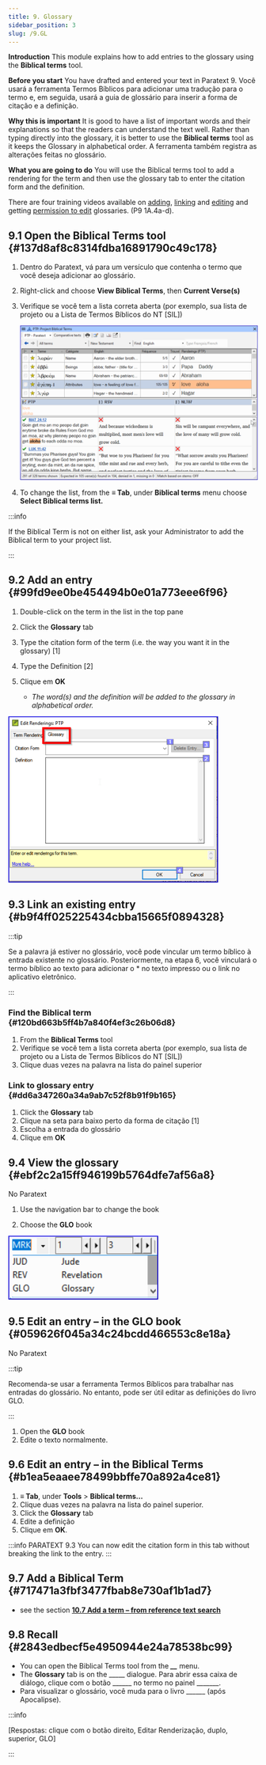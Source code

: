 ```yaml
---
title: 9. Glossary
sidebar_position: 3
slug: /9.GL
---
```


**Introduction**  This module explains how to add entries to the glossary using the **Biblical terms** tool.

**Before you start**  You have drafted and entered your text in Paratext 9. Você usará a ferramenta Termos Bíblicos para adicionar uma tradução para o termo e, em seguida, usará a guia de glossário para inserir a forma de citação e a definição.

**Why this is important**  It is good to have a list of important words and their explanations so that the readers can understand the text well. Rather than typing directly into the glossary, it is better to use the **Biblical terms** tool as it keeps the Glossary in alphabetical order. A ferramenta também registra as alterações feitas no glossário.

**What you are going to do**  You will use the Biblical terms tool to add a rendering for the term and then use the glossary tab to enter the citation form and the definition.

There are four training videos available on [adding](https://vimeo.com/manage/videos/451195974), [linking](https://vimeo.com/manage/videos/499553868) and [editing](https://vimeo.com/manage/videos/503489533) and getting [permission to edit](https://vimeo.com/manage/videos/476293601) glossaries. (P9 1A.4a-d).

## 9.1 Open the Biblical Terms tool {#137d8af8c8314fdba16891790c49c178}

1. Dentro do Paratext, vá para um versículo que contenha o termo que você deseja adicionar ao glossário.

2. Right-click and choose **View Biblical Terms**, then **Current Verse(s)**

3. Verifique se você tem a lista correta aberta (por exemplo, sua lista de projeto ou a Lista de Termos Bíblicos do NT [SIL])

   ![](./536721521.png)

4. To change the list, from the **≡ Tab**, under **Biblical terms** menu choose **Select Biblical terms list.**

:::info

If the Biblical Term is not on either list, ask your Administrator to add the Biblical term to your project list.

:::

## 9.2 Add an entry {#99fd9ee0be454494b0e01a773eee6f96}

<div class='notion-row'>
<div class='notion-column' style={{width: 'calc((100% - (min(32px, 4vw) * 1)) * 0.5)'}}>

1. Double-click on the term in the list in the top pane

2. Click the **Glossary** tab

3. Type the citation form of the term (i.e. the way you want it in the glossary) [1]

4. Type the Definition [2]

5. Clique em **OK**
   - _The word(s) and the definition will be added to the glossary in alphabetical order._

</div><div className='notion-spacer'></div>

<div class='notion-column' style={{width: 'calc((100% - (min(32px, 4vw) * 1)) * 0.5)'}}>

![](./1986832627.png)

</div><div className='notion-spacer'></div>
</div>

## 9.3 Link an existing entry {#b9f4ff025225434cbba15665f0894328}

:::tip

Se a palavra já estiver no glossário, você pode vincular um termo bíblico à entrada existente no glossário. Posteriormente, na etapa 6, você vinculará o termo bíblico ao texto para adicionar o \* no texto impresso ou o link no aplicativo eletrônico.

:::

### Find the Biblical term {#120bd663b5ff4b7a840f4ef3c26b06d8}

1. From the **Biblical Terms** tool
2. Verifique se você tem a lista correta aberta (por exemplo, sua lista de projeto ou a Lista de Termos Bíblicos do NT [SIL])
3. Clique duas vezes na palavra na lista do painel superior

### Link to glossary entry {#dd6a347260a34a9ab7c52f8b91f9b165}

1. Click the **Glossary** tab
2. Clique na seta para baixo perto da forma de citação [1]
3. Escolha a entrada do glossário
4. Clique em **OK**

## 9.4 View the glossary {#ebf2c2a15ff946199b5764dfe7af56a8}

No Paratext

<div class='notion-row'>
<div class='notion-column' style={{width: 'calc((100% - (min(32px, 4vw) * 1)) * 0.5)'}}>

1. Use the navigation bar to change the book

2. Choose the **GLO** book

</div><div className='notion-spacer'></div>

<div class='notion-column' style={{width: 'calc((100% - (min(32px, 4vw) * 1)) * 0.5)'}}>

![](./1353885956.png)

</div><div className='notion-spacer'></div>
</div>

## 9.5 Edit an entry – in the GLO book {#059626f045a34c24bcdd466553c8e18a}

No Paratext

:::tip

Recomenda-se usar a ferramenta Termos Bíblicos para trabalhar nas entradas do glossário. No entanto, pode ser útil editar as definições do livro GLO.

:::

1. Open the **GLO** book
2. Edite o texto normalmente.

## 9.6 Edit an entry – in the Biblical Terms {#b1ea5eaaee78499bbffe70a892a4ce81}

1. **≡ Tab**, under **Tools** &gt; **Biblical terms…**
2. Clique duas vezes na palavra na lista do painel superior.
3. Click the **Glossary** tab
4. Edite a definição
5. Clique em **OK**.

:::info PARATEXT 9.3
You can now edit the citation form in this tab without breaking the link to the entry.
:::

## 9.7 Add a Biblical Term {#717471a3fbf3477fbab8e730af1b1ad7}

- see the section [**10.7 Add a term – from reference text search**](/10.BT#f683ccf4cdcf45f09c516c09c78ab277)

## 9.8 Recall {#2843edbecf5e4950944e24a78538bc99}

- You can open the Biblical Terms tool from the _**__**_ menu.
- The **Glossary** tab is on the _____ dialogue. Para abrir essa caixa de diálogo, clique com o botão \_\_\_\_\_\_ no termo no painel \_\_\_\_\_\_\_.
- Para visualizar o glossário, você muda para o livro \_\_\_\_\_\_ (após Apocalipse).

:::info

[Respostas: clique com o botão direito, Editar Renderização, duplo, superior, GLO]

:::
